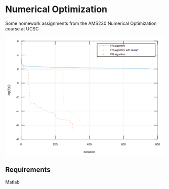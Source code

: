# Numerical Optimization

Some homework assignments from the AMS230 Numerical Optimization course at UCSC

![Output example](/hw2/FR_PR.png)

## Requirements

Matlab
